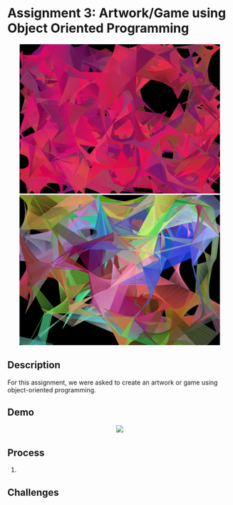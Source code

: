 # Assignment 3: Artwork/Game using Object Oriented Programming

<p align="center">
  <img src="image1.png" width="450">
  <img src="image2.png" width="450">
</p>

## Description
For this assignment, we were asked to create an artwork or game using object-oriented programming. 

## Demo
<p align="center">
  <img src="feb9_demo.gif" width="600">
</p>

## Process
1. 

## Challenges
